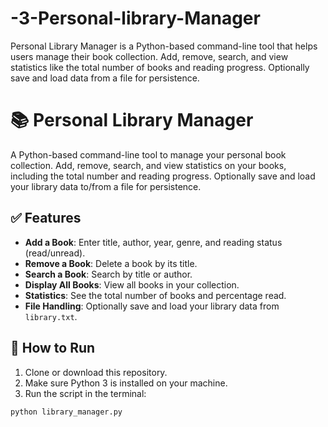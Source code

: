 # -3-Personal-library-Manager
Personal Library Manager is a Python-based command-line tool that helps users manage their book collection. Add, remove, search, and view statistics like the total number of books and reading progress. Optionally save and load data from a file for persistence.

# 📚 Personal Library Manager

A Python-based command-line tool to manage your personal book collection. Add, remove, search, and view statistics on your books, including the total number and reading progress. Optionally save and load your library data to/from a file for persistence.

## ✅ Features

- **Add a Book**: Enter title, author, year, genre, and reading status (read/unread).
- **Remove a Book**: Delete a book by its title.
- **Search a Book**: Search by title or author.
- **Display All Books**: View all books in your collection.
- **Statistics**: See the total number of books and percentage read.
- **File Handling**: Optionally save and load your library data from `library.txt`.

## 🚀 How to Run

1. Clone or download this repository.
2. Make sure Python 3 is installed on your machine.
3. Run the script in the terminal:

```bash
python library_manager.py

